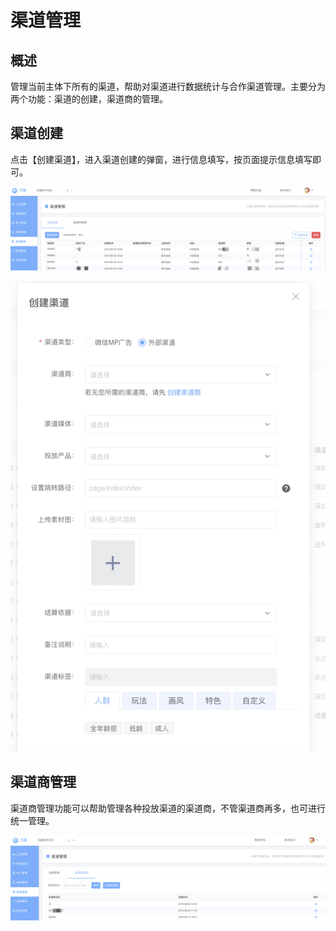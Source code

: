# 渠道管理

## 概述

管理当前主体下所有的渠道，帮助对渠道进行数据统计与合作渠道管理。主要分为两个功能：渠道的创建，渠道商的管理。

## 渠道创建

点击【创建渠道】，进入渠道创建的弹窗，进行信息填写，按页面提示信息填写即可。

![](../../.gitbook/assets/image%20%2882%29.png)

![](../../.gitbook/assets/image%20%2899%29.png)

## 渠道商管理

渠道商管理功能可以帮助管理各种投放渠道的渠道商，不管渠道商再多，也可进行统一管理。

![](../../.gitbook/assets/image%20%28135%29.png)

